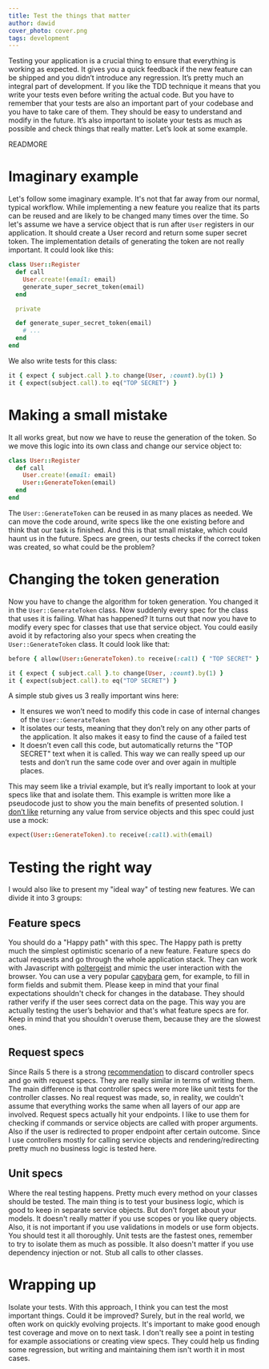 ```yaml
---
title: Test the things that matter
author: dawid
cover_photo: cover.png
tags: development
---
```


Testing your application is a crucial thing to ensure that everything is working as expected. It gives you a quick feedback if the new feature can be shipped and you didn’t introduce any regression. It’s pretty much an integral part of development. If you like the TDD technique it means that you write your tests even before writing the actual code. But you have to remember that your tests are also an important part of your codebase and you have to take care of them. They should be easy to understand and modify in the future. It’s also important to isolate your tests as much as possible and check things that really matter. Let’s look at some example.

READMORE

# Imaginary example

Let's follow some imaginary example. It's not that far away from our normal, typical workflow. While implementing a new feature you realize that its parts can be reused and are likely to be changed many times over the time. So let's assume we have a service object that is run after `User` registers in our application. It should create a User record and return some super secret token. The implementation details of generating the token are not really important. It could look like this:

```ruby
class User::Register
  def call
    User.create!(email: email)
    generate_super_secret_token(email)
  end

  private

  def generate_super_secret_token(email)
    # ...
  end
end
```

We also write tests for this class:

```ruby
it { expect { subject.call }.to change(User, :count).by(1) }
it { expect(subject.call).to eq("TOP SECRET") }
```

# Making a small mistake

It all works great, but now we have to reuse the generation of the token. So we move this logic into its own class and change our service object to:

```ruby
class User::Register
  def call
    User.create!(email: email)
    User::GenerateToken(email)
  end
end
```

The `User::GenerateToken` can be reused in as many places as needed. We can move the code around, write specs like the one existing before and think that our task is finished. And this is that small mistake, which could haunt us in the future. Specs are green, our tests checks if the correct token was created, so what could be the problem?

# Changing the token generation

Now you have to change the algorithm for token generation. You changed it in the `User::GenerateToken` class. Now suddenly every spec for the class that uses it is failing. What has happened? It turns out that now you have to modify every spec for classes that use that service object. You could easily avoid it by refactoring also your specs when creating the `User::GenerateToken` class. It could look like that:

```ruby
before { allow(User::GenerateToken).to receive(:call) { "TOP SECRET" } }

it { expect { subject.call }.to change(User, :count).by(1) }
it { expect(subject.call).to eq("TOP SECRET") }
```

A simple stub gives us 3 really important wins here:

- It ensures we won’t need to modify this code in case of internal changes of the `User::GenerateToken`
- It isolates our tests, meaning that they don’t rely on any other parts of the application. It also makes it easy to find the cause of a failed test
- It doesn’t even call this code, but automatically returns the "TOP SECRET" text when it is called. This way we can really speed up our tests and don’t run the same code over and over again in multiple places.

This may seem like a trivial example, but it’s really important to look at your specs like that and isolate them. This example is written more like a pseudocode just to show you the main benefits of presented solution. I [don’t like](https://blog.ragnarson.com/2016/10/19/are-service-objects-enough.html) returning any value from service objects and this spec could just use a mock:

```ruby
expect(User::GenerateToken).to receive(:call).with(email)
```

# Testing the right way

I would also like to present my "ideal way" of testing new features. We can divide it into 3 groups:

## Feature specs

You should do a "Happy path" with this spec. The Happy path is pretty much the simplest optimistic scenario of a new feature. Feature specs do actual requests and go through the whole application stack. They can work with Javascript with [poltergeist](https://github.com/teampoltergeist/poltergeist) and mimic the user interaction with the browser. You can use a very popular [capybara](https://github.com/teamcapybara/capybara) gem, for example, to fill in form fields and submit them. Please keep in mind that your final expectations shouldn't check for changes in the database. They should rather verify if the user sees correct data on the page. This way you are actually testing the user’s behavior and that's what feature specs are for. Keep in mind that you shouldn't overuse them, because they are the slowest ones.

## Request specs

Since Rails 5 there is a strong [recommendation](https://github.com/rails/rails/issues/18950) to discard controller specs and go with request specs. They are really similar in terms of writing them. The main difference is that controller specs were more like unit tests for the controller classes. No real request was made, so, in reality, we couldn't assume that everything works the same when all layers of our app are involved. Request specs actually hit your endpoints. I like to use them for checking if commands or service objects are called with proper arguments. Also if the user is redirected to proper endpoint after certain outcome. Since I use controllers mostly for calling service objects and rendering/redirecting pretty much no business logic is tested here.

## Unit specs

Where the real testing happens. Pretty much every method on your classes should be tested. The main thing is to test your business logic, which is good to keep in separate service objects. But don't forget about your models. It doesn't really matter if you use scopes or you like query objects. Also, it is not important if you use validations in models or use form objects. You should test it all thoroughly. Unit tests are the fastest ones, remember to try to isolate them as much as possible. It also doesn't matter if you use dependency injection or not. Stub all calls to other classes.

# Wrapping up

Isolate your tests. With this approach, I think you can test the most important things. Could it be improved? Surely, but in the real world, we often work on quickly evolving projects. It's important to make good enough test coverage and move on to next task. I don't really see a point in testing for example associations or creating view specs. They could help us finding some regression, but writing and maintaining them isn't worth it in most cases.
